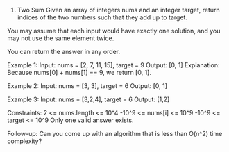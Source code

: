 1. Two Sum
Given an array of integers nums and an integer target, return indices of the two numbers such that they add up to target.

You may assume that each input would have exactly one solution, and you may not use the same element twice. 

You can return the answer in any order.

Example 1:
    Input: nums = [2, 7, 11, 15], target = 9
    Output: [0, 1]
    Explanation: Because nums[0] + nums[1] == 9, we return [0, 1].

Example 2:
    Input: nums = [3, 3], target = 6
    Output: [0, 1]

Example 3:
    Input: nums = [3,2,4], target = 6
    Output: [1,2]

Constraints:
    2 <= nums.length <= 10^4
    -10^9 <= nums[i] <= 10^9
    -10^9 <= target <= 10^9
    Only one valid answer exists.

Follow-up:
    Can you come up with an algorithm that is less than O(n^2) time complexity?